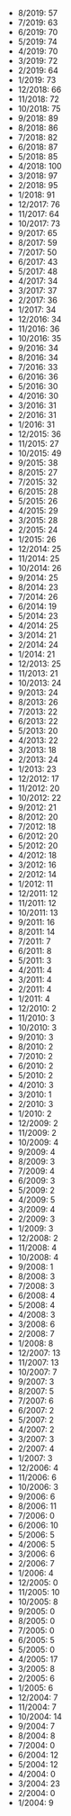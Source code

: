*  8/2019: 57
*  7/2019: 63
*  6/2019: 70
*  5/2019: 74
*  4/2019: 70
*  3/2019: 72
*  2/2019: 64
*  1/2019: 73
*  12/2018: 66
*  11/2018: 72
*  10/2018: 75
*  9/2018: 89
*  8/2018: 86
*  7/2018: 82
*  6/2018: 87
*  5/2018: 85
*  4/2018: 100
*  3/2018: 97
*  2/2018: 95
*  1/2018: 91
*  12/2017: 76
*  11/2017: 64
*  10/2017: 73
*  9/2017: 65
*  8/2017: 59
*  7/2017: 50
*  6/2017: 43
*  5/2017: 48
*  4/2017: 34
*  3/2017: 37
*  2/2017: 36
*  1/2017: 34
*  12/2016: 34
*  11/2016: 36
*  10/2016: 35
*  9/2016: 34
*  8/2016: 34
*  7/2016: 33
*  6/2016: 36
*  5/2016: 30
*  4/2016: 30
*  3/2016: 31
*  2/2016: 31
*  1/2016: 31
*  12/2015: 36
*  11/2015: 27
*  10/2015: 49
*  9/2015: 38
*  8/2015: 27
*  7/2015: 32
*  6/2015: 28
*  5/2015: 26
*  4/2015: 29
*  3/2015: 28
*  2/2015: 24
*  1/2015: 26
*  12/2014: 25
*  11/2014: 25
*  10/2014: 26
*  9/2014: 25
*  8/2014: 23
*  7/2014: 26
*  6/2014: 19
*  5/2014: 23
*  4/2014: 25
*  3/2014: 21
*  2/2014: 24
*  1/2014: 21
*  12/2013: 25
*  11/2013: 21
*  10/2013: 24
*  9/2013: 24
*  8/2013: 26
*  7/2013: 22
*  6/2013: 22
*  5/2013: 20
*  4/2013: 22
*  3/2013: 18
*  2/2013: 24
*  1/2013: 23
*  12/2012: 17
*  11/2012: 20
*  10/2012: 22
*  9/2012: 21
*  8/2012: 20
*  7/2012: 18
*  6/2012: 20
*  5/2012: 20
*  4/2012: 18
*  3/2012: 16
*  2/2012: 14
*  1/2012: 11
*  12/2011: 12
*  11/2011: 12
*  10/2011: 13
*  9/2011: 16
*  8/2011: 14
*  7/2011: 7
*  6/2011: 8
*  5/2011: 3
*  4/2011: 4
*  3/2011: 4
*  2/2011: 4
*  1/2011: 4
*  12/2010: 2
*  11/2010: 3
*  10/2010: 3
*  9/2010: 3
*  8/2010: 2
*  7/2010: 2
*  6/2010: 2
*  5/2010: 2
*  4/2010: 3
*  3/2010: 1
*  2/2010: 3
*  1/2010: 2
*  12/2009: 2
*  11/2009: 2
*  10/2009: 4
*  9/2009: 4
*  8/2009: 3
*  7/2009: 4
*  6/2009: 3
*  5/2009: 2
*  4/2009: 5
*  3/2009: 4
*  2/2009: 3
*  1/2009: 3
*  12/2008: 2
*  11/2008: 4
*  10/2008: 4
*  9/2008: 1
*  8/2008: 3
*  7/2008: 3
*  6/2008: 4
*  5/2008: 4
*  4/2008: 3
*  3/2008: 6
*  2/2008: 7
*  1/2008: 8
*  12/2007: 13
*  11/2007: 13
*  10/2007: 7
*  9/2007: 3
*  8/2007: 5
*  7/2007: 6
*  6/2007: 2
*  5/2007: 2
*  4/2007: 2
*  3/2007: 3
*  2/2007: 4
*  1/2007: 3
*  12/2006: 4
*  11/2006: 6
*  10/2006: 3
*  9/2006: 6
*  8/2006: 11
*  7/2006: 0
*  6/2006: 10
*  5/2006: 5
*  4/2006: 5
*  3/2006: 6
*  2/2006: 7
*  1/2006: 4
*  12/2005: 0
*  11/2005: 10
*  10/2005: 8
*  9/2005: 0
*  8/2005: 0
*  7/2005: 0
*  6/2005: 5
*  5/2005: 0
*  4/2005: 17
*  3/2005: 8
*  2/2005: 6
*  1/2005: 6
*  12/2004: 7
*  11/2004: 7
*  10/2004: 14
*  9/2004: 7
*  8/2004: 8
*  7/2004: 0
*  6/2004: 12
*  5/2004: 12
*  4/2004: 0
*  3/2004: 23
*  2/2004: 0
*  1/2004: 9
